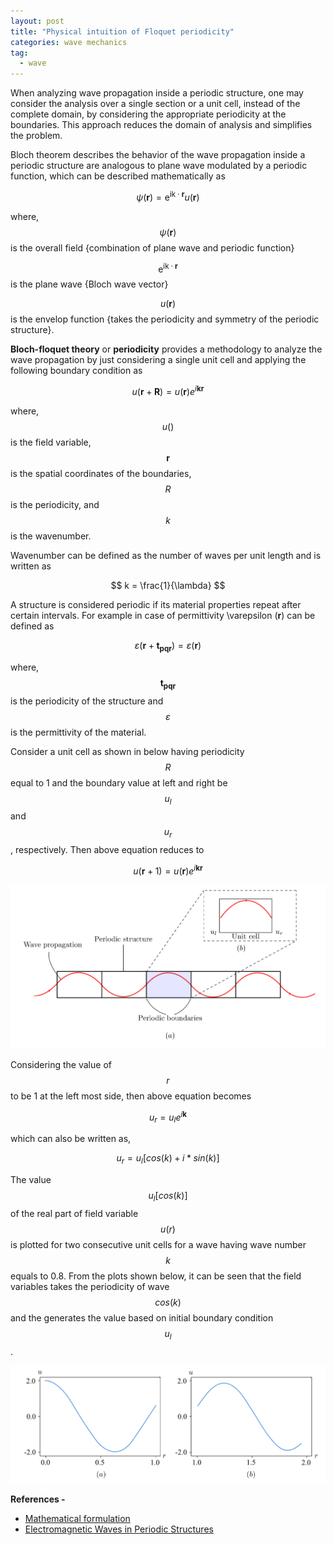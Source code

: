```yaml
---
layout: post
title: "Physical intuition of Floquet periodicity"
categories: wave mechanics
tag: 
  - wave
---
```



When analyzing wave propagation inside a periodic structure, one may consider the analysis over a single section or a unit cell, instead of the complete domain, by considering the appropriate periodicity at the boundaries. This approach reduces the domain of analysis and simplifies the problem.

Bloch theorem describes the behavior of the wave propagation inside a periodic structure are analogous to plane wave modulated by a periodic function, which can be described mathematically as

$$
\psi(\mathbf{r})=\mathrm{e}^{\mathrm{ik} \cdot \mathbf{r}} u(\mathbf{r})
$$

where, $$\psi(\mathbf{r})$$ is the overall field {combination of plane wave and periodic function}

$$\mathrm{e}^{\mathrm{ik} \cdot \mathbf{r}}$$ is the plane wave {Bloch wave vector}

$$u(\mathbf{r})$$ is the envelop function {takes the periodicity and symmetry of the periodic structure}.

**Bloch-floquet theory** or **periodicity** provides a methodology to analyze the wave propagation by just considering a single unit cell and applying the following boundary condition as 

$$
    u(\mathbf{r}+\mathbf{R})=u(\mathbf{r}) e^{i \mathbf{k} \mathbf{r}}
$$

where, $$u()$$ is the field variable, $$\mathbf{r}$$ is the spatial coordinates of the boundaries, $$R$$ is the periodicity, and $$k$$ is the wavenumber.

Wavenumber can be defined as the number of waves per unit length and is written as 

$$
k = \frac{1}{\lambda}
$$

A structure is considered periodic if its material properties repeat after certain intervals. For example in case of permittivity  \varepsilon $(\mathbf{r})$  can be defined as 

$$
    \varepsilon( \mathbf{r} + \mathbf{t_{pqr}} ) = \varepsilon (\mathbf{r}) 
$$

where, $$\mathbf {t_{pqr}}$$ is the periodicity of the structure and $$\varepsilon$$  is the permittivity of the material.

Consider a unit cell as shown in below having periodicity $$R$$ equal to 1 and the boundary value at left and right be $$u_l$$ and $$u_r$$, respectively. Then above equation reduces to 

$$
u(\mathbf{r}+1)=u(\mathbf{r}) e^{i \mathbf{k} \mathbf{r}}
$$

![](/assets/images/floquet-periodicity-1.png)

Considering the value of $$r$$ to be 1 at the left most side, then above equation becomes 

$$
    u_r=u_l e^{i \mathbf{k}}
$$

which can also be written as,

$$
    u_r = u_l [cos(k) + i*  sin(k)]
$$

The value $$u_l[cos(k)]$$ of the real part of field variable $$u(r)$$ is plotted for two consecutive unit cells for a wave having wave number $$k$$ equals to 0.8. From the plots shown below, it can be seen that the field variables takes the periodicity of wave $$cos(k)$$ and the generates the value based on initial boundary condition $$u_l$$.

![](/assets/images/floquet-periodicity-2.png)

**References  -** 
* [Mathematical formulation](https://doi.org/10.1002/lpor.201000014)
* [Electromagnetic Waves in Periodic Structures](https://www.youtube.com/watch?v=4O0A1HFilOo&ab_channel=EMPossible)
